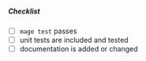 <!--
Thank you for your pull request. Please provide a description above and review
the requirements below.

Bug fixes and new features should include unit tests.

Contributors guide: https://github.com/virtomize/i-doit-go-api/blob/master/CONTRIBUTING.md
-->

##### Checklist
<!-- Remove items that do not apply. For completed items, change [ ] to [x]. -->

- [ ] `mage test` passes
- [ ] unit tests are included and tested
- [ ] documentation is added or changed
